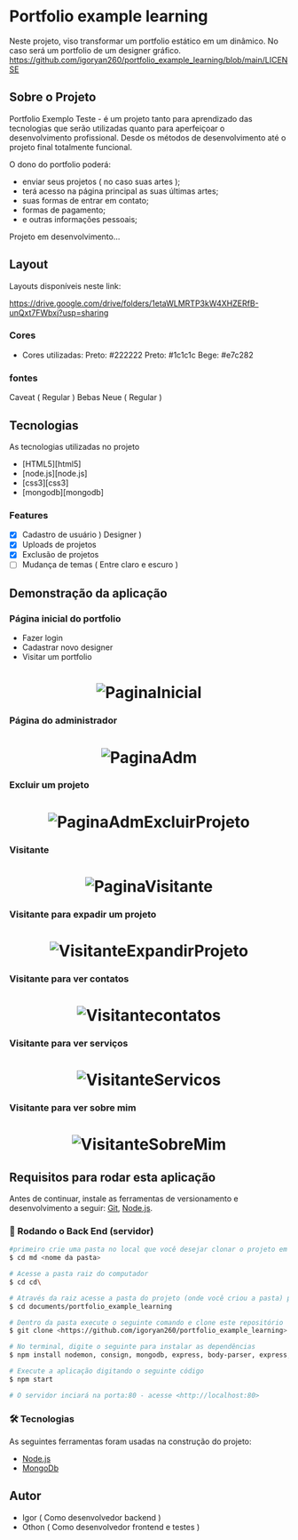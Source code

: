 # Portfolio example learning
Neste projeto, viso transformar um portfolio estático em um dinâmico. No caso será um portfolio de um designer gráfico.
https://github.com/igoryan260/portfolio_example_learning/blob/main/LICENSE

## Sobre o Projeto
 Portfolio Exemplo Teste - é um projeto tanto para aprendizado das tecnologias que serão utilizadas quanto para aperfeiçoar o desenvolvimento profissional. Desde os métodos de desenvolvimento até o projeto final totalmente funcional.

O dono do portfolio poderá:
 - enviar seus projetos &#40; no caso suas artes &#41;;
 - terá acesso na página principal as suas últimas artes;
 - suas formas de entrar em contato;
 - formas de pagamento;
 - e outras informações pessoais;

 Projeto em desenvolvimento...

 ## Layout

Layouts disponíveis neste link:


<a>https://drive.google.com/drive/folders/1etaWLMRTP3kW4XHZERfB-unQxt7FWbxj?usp=sharing</a>


 ### Cores

- Cores utilizadas: 
   Preto: #222222
   Preto: #1c1c1c
   Bege:  #e7c282

 ### fontes

 Caveat &#40; Regular &#41;
 Bebas Neue &#40; Regular &#41;

## Tecnologias

As tecnologias utilizadas no projeto

- [HTML5][html5]
- [node.js][node.js]
- [css3][css3]
- [mongodb][mongodb]

### Features

- [x] Cadastro de usuário &#41; Designer &#41;
- [x] Uploads de projetos
- [x] Exclusão de projetos
- [ ] Mudança de temas &#40; Entre claro e escuro &#41;

## Demonstração da aplicação

### Página inicial do portfolio

  - Fazer login
  - Cadastrar novo designer
  - Visitar um portfolio

<h1 align="center">
  <img alt="PaginaInicial" title="#Pagina Inicial" src="./assets/Index.png" />
</h1>

### Página do administrador 

<h1 align="center">
  <img alt="PaginaAdm" title="#Pagina do Administrador" src="./assets/administrador.png" />
</h1>

### Excluir um projeto

<h1 align="center">
  <img alt="PaginaAdmExcluirProjeto" title="#Exclusão de projeto" src="./assets/administrador (excluir um projeto).png" />
</h1>

### Visitante

<h1 align="center">
  <img alt="PaginaVisitante" title="#Visitar portfolio" src="./assets/visitante.png" />
</h1>

### Visitante para expadir um projeto

<h1 align="center">
  <img alt="VisitanteExpandirProjeto" title="#Visitante expandir projeto" src="./assets/visitante (expandindo projeto).png" />
</h1>

### Visitante para ver contatos

<h1 align="center">
  <img alt="Visitantecontatos" title="#Visitante contatos" src="./assets/visitante (contatos).png" />
</h1>

### Visitante para ver serviços

<h1 align="center">
  <img alt="VisitanteServicos" title="#Visitante serviços" src="./assets/visitante (serviços).png" />
</h1>

### Visitante para ver sobre mim

<h1 align="center">

  <img alt="VisitanteSobreMim" title="#Visitante sobremim" src="./assets/visitante (sobre mim).png" />

</h1>

## Requisitos para rodar esta aplicação


Antes de continuar, instale as ferramentas de versionamento e desenvolvimento a seguir:
[Git](https://git-scm.com), [Node.js](https://nodejs.org/en/). 

### 🎲 Rodando o Back End (servidor)

```bash
#primeiro crie uma pasta no local que você desejar clonar o projeto em seu pc
$ cd md <nome da pasta>

# Acesse a pasta raiz do computador
$ cd cd\ 

# Através da raiz acesse a pasta do projeto (onde você criou a pasta) pelo terminal/cmd, por exemplo:
$ cd documents/portfolio_example_learning

# Dentro da pasta execute o seguinte comando e clone este repositório
$ git clone <https://github.com/igoryan260/portfolio_example_learning>

# No terminal, digite o seguinte para instalar as dependências
$ npm install nodemon, consign, mongodb, express, body-parser, express, express-session, md5, multer, session, ejs --save

# Execute a aplicação digitando o seguinte código
$ npm start

# O servidor inciará na porta:80 - acesse <http://localhost:80>
```

### 🛠 Tecnologias

As seguintes ferramentas foram usadas na construção do projeto:

- [Node.js](https://nodejs.org/en/)
- [MongoDb](https://www.mongodb.com/)
## Autor

 - Igor &#40; Como desenvolvedor backend &#41;
 - Othon &#40; Como desenvolvedor frontend e testes &#41;
